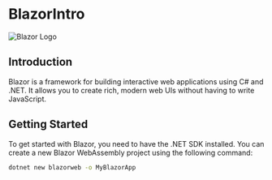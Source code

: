 # BlazorIntro

![Blazor Logo](https://github.com/dotnet/brand)

## Introduction

Blazor is a framework for building interactive web applications using C# and .NET. It allows you to create rich, modern web UIs without having to write JavaScript.

## Getting Started

To get started with Blazor, you need to have the .NET SDK installed. You can create a new Blazor WebAssembly project using the following command:

```bash
dotnet new blazorweb -o MyBlazorApp
